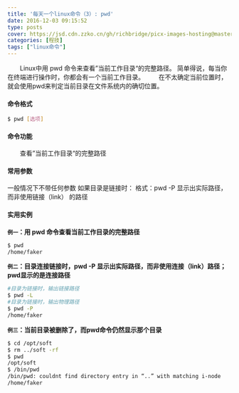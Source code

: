 ```yaml
---
title: '每天一个linux命令（3）: pwd'
date: 2016-12-03 09:15:52
type: posts
cover: https://jsd.cdn.zzko.cn/gh/richbridge/picx-images-hosting@master/thumbnail/audit.avif
categories: [程技]
tags: ["linux命令"]
---
```

　　Linux中用 pwd 命令来查看”当前工作目录“的完整路径。 简单得说，每当你在终端进行操作时，你都会有一个当前工作目录。
　　在不太确定当前位置时，就会使用pwd来判定当前目录在文件系统内的确切位置。
<!--more -->
#### 命令格式
```bash
$ pwd [选项]
```
#### 命令功能
　　查看”当前工作目录“的完整路径
#### 常用参数
一般情况下不带任何参数
如果目录是链接时：
格式：pwd -P 显示出实际路径，而非使用链接（link） 的路径
#### 实用实例
**`例一`：用 pwd 命令查看当前工作目录的完整路径**
```bash
$ pwd
/home/faker
```
**`例二`：目录连接链接时，pwd -P  显示出实际路径，而非使用连接（link）路径；pwd显示的是连接路径**
```bash
#目录为链接时，输出链接路径
$ pwd -L
#目录为链接时，输出物理路径
$ pwd -P
/home/faker
```
**`例三`：当前目录被删除了，而pwd命令仍然显示那个目录**
```bash
$ cd /opt/soft
$ rm ../soft -rf
$ pwd
/opt/soft
$ /bin/pwd
/bin/pwd: couldnt find directory entry in “..” with matching i-node
/home/faker
```
